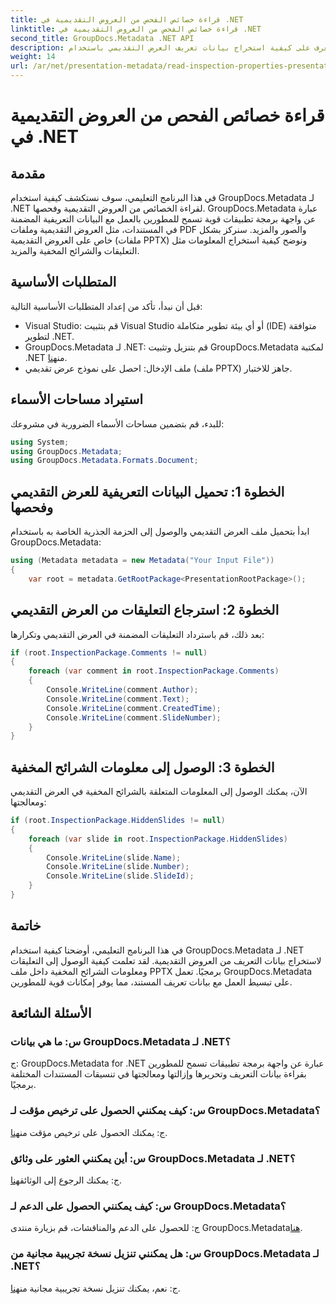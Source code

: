 ```yaml
---
title: قراءة خصائص الفحص من العروض التقديمية في .NET
linktitle: قراءة خصائص الفحص من العروض التقديمية في .NET
second_title: GroupDocs.Metadata .NET API
description: تعرف على كيفية استخراج بيانات تعريف العرض التقديمي باستخدام GroupDocs.Metadata لـ .NET. يمكنك الوصول إلى التعليقات والشرائح المخفية وغير ذلك الكثير بطريقة برمجية.
weight: 14
url: /ar/net/presentation-metadata/read-inspection-properties-presentations/
---
```


# قراءة خصائص الفحص من العروض التقديمية في .NET

## مقدمة
في هذا البرنامج التعليمي، سوف نستكشف كيفية استخدام GroupDocs.Metadata لـ .NET لقراءة الخصائص من العروض التقديمية وفحصها. GroupDocs.Metadata عبارة عن واجهة برمجة تطبيقات قوية تسمح للمطورين بالعمل مع البيانات التعريفية المضمنة في المستندات، مثل العروض التقديمية وملفات PDF والصور والمزيد. سنركز بشكل خاص على العروض التقديمية (ملفات PPTX) ونوضح كيفية استخراج المعلومات مثل التعليقات والشرائح المخفية والمزيد.
## المتطلبات الأساسية
قبل أن نبدأ، تأكد من إعداد المتطلبات الأساسية التالية:
- Visual Studio: قم بتثبيت Visual Studio أو أي بيئة تطوير متكاملة (IDE) متوافقة لتطوير .NET.
-  GroupDocs.Metadata لـ .NET: قم بتنزيل وتثبيت GroupDocs.Metadata لمكتبة .NET من[هنا](https://releases.groupdocs.com/metadata/net/).
- ملف الإدخال: احصل على نموذج عرض تقديمي (ملف PPTX) جاهز للاختبار.
## استيراد مساحات الأسماء
للبدء، قم بتضمين مساحات الأسماء الضرورية في مشروعك:
```csharp
using System;
using GroupDocs.Metadata;
using GroupDocs.Metadata.Formats.Document;
```
## الخطوة 1: تحميل البيانات التعريفية للعرض التقديمي وفحصها
ابدأ بتحميل ملف العرض التقديمي والوصول إلى الحزمة الجذرية الخاصة به باستخدام GroupDocs.Metadata:
```csharp
using (Metadata metadata = new Metadata("Your Input File"))
{
    var root = metadata.GetRootPackage<PresentationRootPackage>();
```
## الخطوة 2: استرجاع التعليقات من العرض التقديمي
بعد ذلك، قم باسترداد التعليقات المضمنة في العرض التقديمي وتكرارها:
```csharp
if (root.InspectionPackage.Comments != null)
{
    foreach (var comment in root.InspectionPackage.Comments)
    {
        Console.WriteLine(comment.Author);
        Console.WriteLine(comment.Text);
        Console.WriteLine(comment.CreatedTime);
        Console.WriteLine(comment.SlideNumber);
    }
}
```
## الخطوة 3: الوصول إلى معلومات الشرائح المخفية
الآن، يمكنك الوصول إلى المعلومات المتعلقة بالشرائح المخفية في العرض التقديمي ومعالجتها:
```csharp
if (root.InspectionPackage.HiddenSlides != null)
{
    foreach (var slide in root.InspectionPackage.HiddenSlides)
    {
        Console.WriteLine(slide.Name);
        Console.WriteLine(slide.Number);
        Console.WriteLine(slide.SlideId);
    }
}
```
## خاتمة
في هذا البرنامج التعليمي، أوضحنا كيفية استخدام GroupDocs.Metadata لـ .NET لاستخراج بيانات التعريف من العروض التقديمية. لقد تعلمت كيفية الوصول إلى التعليقات ومعلومات الشرائح المخفية داخل ملف PPTX برمجيًا. تعمل GroupDocs.Metadata على تبسيط العمل مع بيانات تعريف المستند، مما يوفر إمكانات قوية للمطورين.

## الأسئلة الشائعة
### س: ما هي بيانات GroupDocs.Metadata لـ .NET؟
ج: GroupDocs.Metadata for .NET عبارة عن واجهة برمجة تطبيقات تسمح للمطورين بقراءة بيانات التعريف وتحريرها وإزالتها ومعالجتها في تنسيقات المستندات المختلفة برمجيًا.
### س: كيف يمكنني الحصول على ترخيص مؤقت لـ GroupDocs.Metadata؟
 ج: يمكنك الحصول على ترخيص مؤقت من[هنا](https://purchase.groupdocs.com/temporary-license/).
### س: أين يمكنني العثور على وثائق GroupDocs.Metadata لـ .NET؟
 ج: يمكنك الرجوع إلى الوثائق[هنا](https://tutorials.groupdocs.com/metadata/net/).
### س: كيف يمكنني الحصول على الدعم لـ GroupDocs.Metadata؟
 ج: للحصول على الدعم والمناقشات، قم بزيارة منتدى GroupDocs.Metadata[هنا](https://forum.groupdocs.com/c/metadata/14).
### س: هل يمكنني تنزيل نسخة تجريبية مجانية من GroupDocs.Metadata لـ .NET؟
 ج: نعم، يمكنك تنزيل نسخة تجريبية مجانية من[هنا](https://releases.groupdocs.com/).